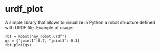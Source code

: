 # urdf_plot

A simple library that allows to visualize in Python a robot structure defined with URDF file. Example of usage: 

    rbt = Robot("my_robot.urdf")
    qs = {"joint1":0.7, "joint3":-0.3}
    rbt.plot(qs)